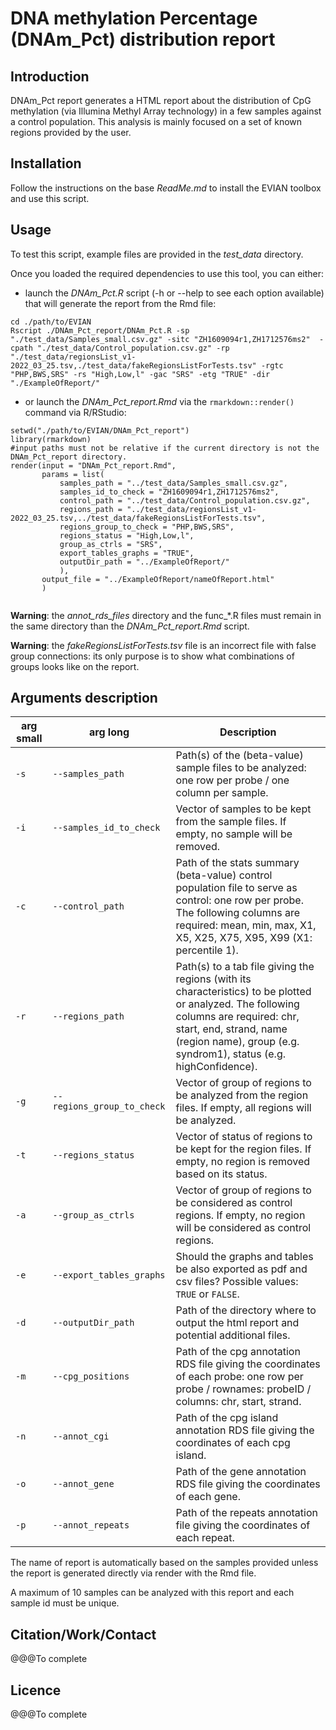 # DNA methylation Percentage (DNAm_Pct) distribution report

## Introduction

DNAm_Pct report generates a HTML report about the distribution of CpG methylation (via Illumina Methyl Array technology) in a few samples against a control population. This analysis is mainly focused on a set of known regions provided by the user.

## Installation

Follow the instructions on the base *ReadMe.md* to install the EVIAN toolbox and use this script.

## Usage

To test this script, example files are provided in the *test_data* directory.

Once you loaded the required dependencies to use this tool, you can either:
* launch the *DNAm_Pct.R* script (-h or --help to see each option available) that will generate the report from the Rmd file:

```
cd ./path/to/EVIAN
Rscript ./DNAm_Pct_report/DNAm_Pct.R -sp "./test_data/Samples_small.csv.gz" -sitc "ZH1609094r1,ZH1712576ms2"  -cpath "./test_data/Control_population.csv.gz" -rp "./test_data/regionsList_v1-2022_03_25.tsv,./test_data/fakeRegionsListForTests.tsv" -rgtc "PHP,BWS,SRS" -rs "High,Low,l" -gac "SRS" -etg "TRUE" -dir "./ExampleOfReport/"
```

* or launch the *DNAm_Pct_report.Rmd* via the `rmarkdown::render()` command via R/RStudio:

```
setwd("./path/to/EVIAN/DNAm_Pct_report")
library(rmarkdown)
#input paths must not be relative if the current directory is not the DNAm_Pct_report directory.
render(input = "DNAm_Pct_report.Rmd",
       params = list(
           samples_path = "../test_data/Samples_small.csv.gz",
           samples_id_to_check = "ZH1609094r1,ZH1712576ms2",
           control_path = "../test_data/Control_population.csv.gz",
           regions_path = "../test_data/regionsList_v1-2022_03_25.tsv,../test_data/fakeRegionsListForTests.tsv",
           regions_group_to_check = "PHP,BWS,SRS",
           regions_status = "High,Low,l",
           group_as_ctrls = "SRS",
           export_tables_graphs = "TRUE",
           outputDir_path = "../ExampleOfReport/"
           ),
       output_file = "../ExampleOfReport/nameOfReport.html"
       )
       
```

**Warning**: the *annot_rds_files* directory and the func_*.R files must remain in the same directory than the *DNAm_Pct_report.Rmd* script.

**Warning**: the *fakeRegionsListForTests.tsv* file is an incorrect file with false group connections: its only purpose is to show what combinations of groups looks like on the report.

## Arguments description

| arg small | arg long | Description  |
| ------------- |-------------| -----|
| `-s` | `--samples_path` | Path(s) of the (beta-value) sample files to be analyzed: one row per probe / one column per sample. |
| `-i` | `--samples_id_to_check` | Vector of samples to be kept from the sample files. If empty, no sample will be removed. |
| `-c` | `--control_path` | Path of the stats summary (beta-value) control population file to serve as control: one row per probe. The following columns are required: mean, min, max, X1, X5, X25, X75, X95, X99 (X1: percentile 1). |
| `-r` | `--regions_path` | Path(s) to a tab file giving the regions (with its characteristics) to be plotted or analyzed. The following columns are required: chr, start, end, strand, name (region name), group (e.g. syndrom1), status (e.g. highConfidence). |
| `-g` | `--regions_group_to_check` | Vector of group of regions to be analyzed from the region files. If empty, all regions will be analyzed. |
| `-t` | `--regions_status` | Vector of status of regions to be kept for the region files. If empty, no region is removed based on its status. |
| `-a` | `--group_as_ctrls` | Vector of group of regions to be considered as control regions. If empty, no region will be considered as control regions. |
| `-e` | `--export_tables_graphs` | Should the graphs and tables be also exported as pdf and csv files? Possible values: `TRUE` or `FALSE`. |
| `-d` | `--outputDir_path` | Path of the directory where to output the html report and potential additional files. |
| `-m` | `--cpg_positions` | Path of the cpg annotation RDS file giving the coordinates of each probe: one row per probe / rownames: probeID / columns: chr, start, strand. |
| `-n` | `--annot_cgi` | Path of the cpg island annotation RDS file giving the coordinates of each cpg island. |
| `-o` | `--annot_gene` | Path of the gene annotation RDS file giving the coordinates of each gene. |
| `-p` | `--annot_repeats` | Path of the repeats annotation file giving the coordinates of each repeat. |

The name of report is automatically based on the samples provided unless the report is generated directly via render with the Rmd file.

A maximum of 10 samples can be analyzed with this report and each sample id must be unique.

## Citation/Work/Contact

@@@To complete

## Licence

@@@To complete

